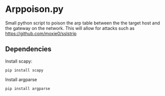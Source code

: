 # Arppoison.py

Small python script to poison the arp table between the the target host and the gateway on the network. This will allow for attacks such as https://github.com/moxie0/sslstrip 

## Dependencies
Install scapy:
```
pip install scapy
```
Install argparse
```
pip install argparse
```

